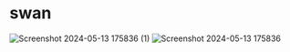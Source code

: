 # swan
![Screenshot 2024-05-13 175836 (1)](https://github.com/Alto-b/swan/assets/89630614/2ba5d32d-4ac1-4a65-aa0c-6eaf239b5bab)
![Screenshot 2024-05-13 175836](https://github.com/Alto-b/swan/assets/89630614/e9a32efc-3a97-422b-ae7c-5650e02f93de)
